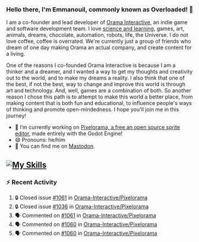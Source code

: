 ### Hello there, I'm Emmanouil, commonly known as Overloaded! 👋
I am a co-founder and lead developer of [Orama Interactive](https://www.oramainteractive.com/), an indie game and software development team. I love [science and learning](https://github.com/OverloadedOrama/KnowledgeBase), games, art, animals, dreams, chocolate, automation, robots, life, the Universe. I do not love coffee, coffee is overrated. We're currently just a group of friends who dream of one day making Orama an actual company, and create content for a living.

One of the reasons I co-founded Orama Interactive is because I am a thinker and a dreamer, and I wanted a way to get my thoughts and creativity out to the world, and to make my dreams a reality. I also think that one of the best, if not the best, way to change and improve this world is through art and technology. And, well, games are a combination of both. So another reason I chose this path is to attempt to make this world a better place, from making content that is both fun and educational, to influence people's ways of thinking and promote open-mindedness. I hope you'll join me in this journey!

- 🔭 I’m currently working on [Pixelorama, a free an open source sprite editor](https://github.com/Orama-Interactive/Pixelorama), made entirely with the Godot Engine!
- 😄 Pronouns: he/him
- 🐘 You can find me on <a rel="me" href="https://mastodon.social/@Overloaded">Mastodon</a>.

[![My Skills](https://skillicons.dev/icons?i=godot,py,cpp,cs,git,linux,html)](https://skillicons.dev)
---

### :zap: Recent Activity

<!--START_SECTION:activity-->
1. 🔒 Closed issue [#1061](https://github.com/Orama-Interactive/Pixelorama/issues/1061) in [Orama-Interactive/Pixelorama](https://github.com/Orama-Interactive/Pixelorama)
2. 🔒 Closed issue [#1036](https://github.com/Orama-Interactive/Pixelorama/issues/1036) in [Orama-Interactive/Pixelorama](https://github.com/Orama-Interactive/Pixelorama)
3. 🗣 Commented on [#1061](https://github.com/Orama-Interactive/Pixelorama/issues/1061#issuecomment-2261038637) in [Orama-Interactive/Pixelorama](https://github.com/Orama-Interactive/Pixelorama)
4. 🗣 Commented on [#1060](https://github.com/Orama-Interactive/Pixelorama/issues/1060#issuecomment-2260715906) in [Orama-Interactive/Pixelorama](https://github.com/Orama-Interactive/Pixelorama)
5. 🗣 Commented on [#1060](https://github.com/Orama-Interactive/Pixelorama/issues/1060#issuecomment-2260229196) in [Orama-Interactive/Pixelorama](https://github.com/Orama-Interactive/Pixelorama)
<!--END_SECTION:activity-->

<!--
**OverloadedOrama/OverloadedOrama** is a ✨ _special_ ✨ repository because its `README.md` (this file) appears on your GitHub profile.

Here are some ideas to get you started:

- 👯 I’m looking to collaborate on ...
- 🤔 I’m looking for help with ...
- 💬 Ask me about ...
- 📫 How to reach me: ...
- ⚡ Fun fact: ...
-->
